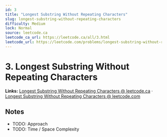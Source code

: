```yaml
--- 
id: 3
title: "Longest Substring Without Repeating Characters"
slug: longest-substring-without-repeating-characters
difficulty: Medium
lock: Normal
source: leetcode.ca
leetcode_ca_url: https://leetcode.ca/all/3.html
leetcode_url: https://leetcode.com/problems/longest-substring-without-repeating-characters/
---
```


# 3. Longest Substring Without Repeating Characters

**Links:** [Longest Substring Without Repeating Characters @ leetcode.ca](https://leetcode.ca/all/3.html) · [Longest Substring Without Repeating Characters @ leetcode.com](https://leetcode.com/problems/longest-substring-without-repeating-characters/)

## Notes
- TODO: Approach
- TODO: Time / Space Complexity

